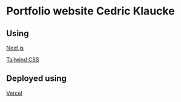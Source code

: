 # Portfolio website Cedric Klaucke

## Using

[Next.js](https://nextjs.org/)

[Tailwind CSS](https://tailwindcss.com/)

## Deployed using

[Vercel](https://vercel.com)